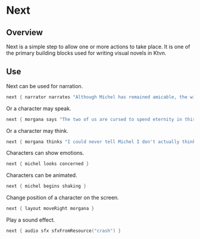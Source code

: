 # Next

## Overview
Next is a simple step to allow one or more actions to take place. It is one of the primary building blocks used for 
writing visual novels in Ktvn.

## Use
Next can be used for narration.

```kotlin
next { narrator narrates "Although Michel has remained amicable, the witch, Morgana, has not." }
```

Or a character may speak.

```kotlin
next { morgana says "The two of us are cursed to spend eternity in this mansion." }
```

Or a character may think.

```kotlin
next { morgana thinks "I could never tell Michel I don't actually think he is a fool." }
```

Characters can show emotions.

```kotlin
next { michel looks concerned }
```

Characters can be animated.

```kotlin
next { michel begins shaking }
```

Change position of a character on the screen.

```kotlin
next { layout moveRight morgana }
```

Play a sound effect.

```kotlin
next { audio sfx sfxFromResource("crash") }
```
